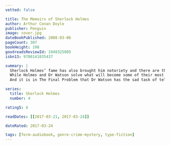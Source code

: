 ```yaml
---
vetted: false

title: The Memoirs of Sherlock Holmes
author: Arthur Conan Doyle
publisher: Penguin
image: cover.jpg
dateBookPublished: 2008-03-06
pageCount: 307
bookHeight: 198
goodreadsReviewId: 1948325085
isbn13: 9780141035437

summary: |
  Sherlock Holmes’ fame has also brought him notoriety and there are those in the criminal underworld who must move against him or find their schemes in ruins…
  While Holmes and Dr Watson solve what will become some of their most famous cases – Silver Blaze, The Greek Interpreter and The Musgrave Ritual among them – the forces of international crime plot their revenge against the detective.
  And it is in The Final Problem that Dr Watson has the sad task of telling the grisly, fatal and shocking tale that saw Holmes finally meet his match – in the guise of the diabolical Professor Moriarty and a terrible struggle at the Reichenbach Falls…

series:
  title: Sherlock Holmes
  number: 4

rating5: 4

readDates: [[2017-03-21, 2017-03-24]]

dateRated: 2017-03-24

tags: [form-audiobook, genre-crime-mystery, type-fiction]
---
```

